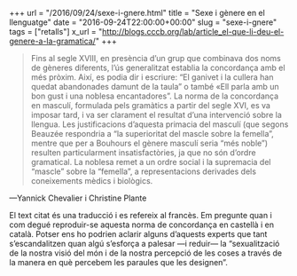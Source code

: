 +++
url = "/2016/09/24/sexe-i-gnere.html"
title = "Sexe i gènere en el llenguatge"
date = "2016-09-24T22:00:00+00:00"
slug = "sexe-i-gnere"
tags = ["retalls"]
x_url = "http://blogs.cccb.org/lab/article_el-que-li-deu-el-genere-a-la-gramatica/"
+++

> Fins al segle XVIII, en presència d’un grup que combinava dos noms de gèneres diferents, l’ús generalitzat establia la concordança amb el més pròxim. Així, es podia dir i escriure: “El ganivet i la cullera han quedat abandonades damunt de la taula” o també «Ell parla amb un bon gust i una noblesa encantadores”. La norma de la concordança en masculí, formulada pels gramàtics a partir del segle XVI, es va imposar tard, i va ser clarament el resultat d’una intervenció sobre la llengua. Les justificacions d’aquesta primacia del masculí (que segons Beauzée respondria a “la superioritat del mascle sobre la femella”, mentre que per a Bouhours el gènere masculí seria “més noble”) resulten particularment insatisfactòries, ja que no són d’ordre gramatical. La noblesa remet a un ordre social i la supremacia del “mascle” sobre la “femella”, a representacions derivades dels coneixements mèdics i biològics.

—Yannick Chevalier i Christine Plante

El text citat és una traducció i es refereix al francès. Em pregunte quan i com degué reproduir-se aquesta norma de concordança en castellà i en català. Potser ens ho podrien aclarir alguns d’aquests experts que tant s’escandalitzen quan algú s’esforça a palesar —i reduir— la “sexualització de la nostra visió del món i de la nostra percepció de les coses a través de la manera en què percebem les paraules que les designen”.
